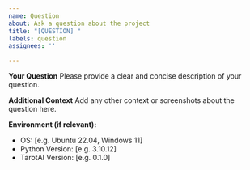 ```yaml
---
name: Question
about: Ask a question about the project
title: "[QUESTION] "
labels: question
assignees: ''

---
```


**Your Question**
Please provide a clear and concise description of your question.

**Additional Context**
Add any other context or screenshots about the question here.

**Environment (if relevant):**
 - OS: [e.g. Ubuntu 22.04, Windows 11]
 - Python Version: [e.g. 3.10.12]
 - TarotAI Version: [e.g. 0.1.0]
